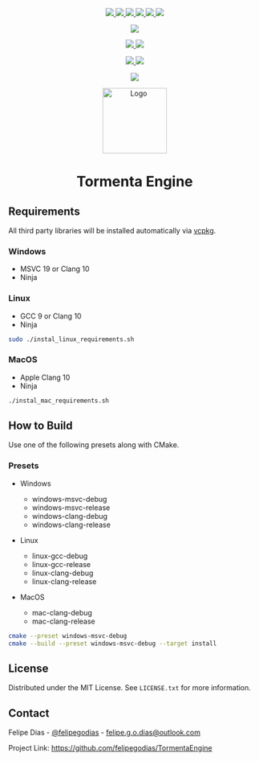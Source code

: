 <p align="center">
    <a href="https://github.com/felipegodias/TormentaEngine/graphs/contributors">
        <img src="https://img.shields.io/github/contributors/felipegodias/TormentaEngine.svg"/>
    </a>
    <a href="https://github.com/felipegodias/TormentaEngine/network/members">
        <img src="https://img.shields.io/github/forks/felipegodias/TormentaEngine.svg"/>
    </a>
    <a href="https://github.com/felipegodias/TormentaEngine/stargazers">
        <img src="https://img.shields.io/github/stars/felipegodias/TormentaEngine.svg"/>
    </a>
    <a href="https://github.com/felipegodias/TormentaEngine/issues">
        <img src="https://img.shields.io/github/issues/felipegodias/TormentaEngine.svg"/>
    </a>
    <a href="https://github.com/felipegodias/TormentaEngine/blob/master/LICENSE.txt">
        <img src="https://img.shields.io/github/license/felipegodias/TormentaEngine.svg"/>
    </a>
    <a href="https://www.linkedin.com/in/felipegodias">
        <img src="https://img.shields.io/badge/-LinkedIn-black.svg?logo=linkedin&colorB=1182c3"/>
    </a>
</p>

<p align="center">
    <a href="https://www.codacy.com/gh/felipegodias/TormentaEngine/dashboard?utm_source=github.com&amp;utm_medium=referral&amp;utm_content=felipegodias/TormentaEngine&amp;utm_campaign=Badge_Grade">
        <img src="https://app.codacy.com/project/badge/Grade/af2f347264344c658b47d2eba05dd33c"/>
    </a>
</p>

<p align="center">
    <a href="https://github.com/felipegodias/TormentaEngine/actions/workflows/windows_msvc_build.yml">
        <img src="https://github.com/felipegodias/TormentaEngine/actions/workflows/windows_msvc_build.yml/badge.svg"/>
    </a>
    <a href="https://github.com/felipegodias/TormentaEngine/actions/workflows/windows_clang_build.yml">
        <img src="https://github.com/felipegodias/TormentaEngine/actions/workflows/windows_clang_build.yml/badge.svg"/>
    </a>
</p>

<p align="center">
    <a href="https://github.com/felipegodias/TormentaEngine/actions/workflows/linux_gcc_build.yml">
        <img src="https://github.com/felipegodias/TormentaEngine/actions/workflows/linux_gcc_build.yml/badge.svg"/>
    </a>
    <a href="https://github.com/felipegodias/TormentaEngine/actions/workflows/linux_clang_build.yml">
        <img src="https://github.com/felipegodias/TormentaEngine/actions/workflows/linux_clang_build.yml/badge.svg"/>
    </a>
</p>

<p align="center">
    <a href="https://github.com/felipegodias/TormentaEngine/actions/workflows/mac_clang_build.yml">
        <img src="https://github.com/felipegodias/TormentaEngine/actions/workflows/mac_clang_build.yml/badge.svg"/>
    </a>
</p>

<div align="center">
    <img src="https://imgur.com/AUIYWVg.png" alt="Logo" width="128" height="130"/>
    <h1 align="center">Tormenta Engine</h1>
</div>

## Requirements

All third party libraries will be installed automatically via <a href="https://github.com/microsoft/vcpkg">vcpkg</a>.

### Windows

-   MSVC 19 or Clang 10
-   Ninja

### Linux

-   GCC 9 or Clang 10
-   Ninja

```bash
sudo ./instal_linux_requirements.sh
```

### MacOS

-   Apple Clang 10
-   Ninja

```bash
./instal_mac_requirements.sh
```

## How to Build

Use one of the following presets along with CMake.

### Presets

-   Windows
    -   windows-msvc-debug
    -   windows-msvc-release
    -   windows-clang-debug
    -   windows-clang-release

-   Linux
    -   linux-gcc-debug
    -   linux-gcc-release
    -   linux-clang-debug
    -   linux-clang-release

-   MacOS
    -   mac-clang-debug
    -   mac-clang-release

```bash
cmake --preset windows-msvc-debug
cmake --build --preset windows-msvc-debug --target install
```

<!-- LICENSE -->

## License

Distributed under the MIT License. See `LICENSE.txt` for more information.

<!-- CONTACT -->

## Contact

Felipe Dias - [@felipegodias](https://twitter.com/felipegodias) - felipe.g.o.dias@outlook.com

Project Link: <https://github.com/felipegodias/TormentaEngine>

